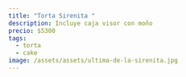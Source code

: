 ```yaml
---
title: "Torta Sirenita "
description: Incluye caja visor con moño
precio: $5300
tags:
  - torta
  - cake
image: /assets/assets/ultima-de-la-sirenita.jpg
---
```

